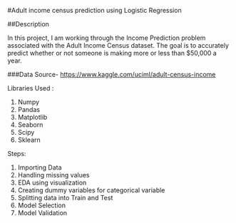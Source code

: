 #Adult income census prediction using Logistic Regression

##Description

   In this project, I am working through the Income Prediction problem associated with the Adult Income Census dataset. The goal is to accurately predict whether or not someone is making more or less than $50,000 a year.

###Data Source- https://www.kaggle.com/uciml/adult-census-income

Libraries Used :


1. Numpy
2. Pandas
3. Matplotlib
4. Seaborn
5. Scipy
6. Sklearn

Steps:
1. Importing Data
2. Handling missing values
3. EDA using visualization
4. Creating dummy variables for categorical variable
5. Splitting data into Train and Test 
6. Model Selection
7. Model Validation



    

